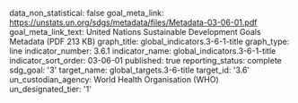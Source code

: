 data_non_statistical: false
goal_meta_link: https://unstats.un.org/sdgs/metadata/files/Metadata-03-06-01.pdf
goal_meta_link_text: United Nations Sustainable Development Goals Metadata (PDF 213
  KB)
graph_title: global_indicators.3-6-1-title
graph_type: line
indicator_number: 3.6.1
indicator_name: global_indicators.3-6-1-title
indicator_sort_order: 03-06-01
published: true
reporting_status: complete
sdg_goal: '3'
target_name: global_targets.3-6-title
target_id: '3.6'
un_custodian_agency: World Health Organisation (WHO)
un_designated_tier: '1'